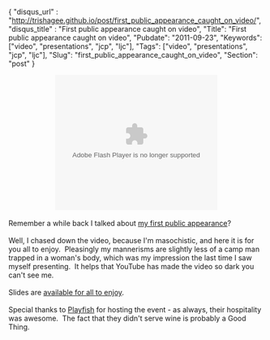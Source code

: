 {
 "disqus_url" : "http://trishagee.github.io/post/first_public_appearance_caught_on_video/",
 "disqus_title" : "First public appearance caught on video",
 "Title": "First public appearance caught on video",
 "Pubdate": "2011-09-23",
 "Keywords": ["video", "presentations", "jcp", "ljc"],
 "Tags": ["video", "presentations", "jcp", "ljc"],
 "Slug": "first_public_appearance_caught_on_video",
 "Section": "post"
}
<div class="separator" style="clear: both; text-align: center;"><object width="320" height="266" class="BLOG_video_class" id="BLOG_video-287f97612eb2190a" classid="clsid:D27CDB6E-AE6D-11cf-96B8-444553540000" codebase="http://download.macromedia.com/pub/shockwave/cabs/flash/swflash.cab#version=6,0,40,0"><param name="movie" value="//www.youtube.com/get_player"><param name="bgcolor" value="#FFFFFF"><param name="allowfullscreen" value="true"><param name="flashvars" value="flvurl=http://redirector.googlevideo.com/videoplayback?id%3D287f97612eb2190a%26itag%3D5%26source%3Dblogger%26app%3Dblogger%26cmo%3Dsensitive_content%253Dyes%26ip%3D0.0.0.0%26ipbits%3D0%26expire%3D1396950053%26sparams%3Did,itag,source,ip,ipbits,expire%26signature%3D20ED37B720D3E3058754AA38FB5BF2EFC71B4AA8.7FFBEB86F5896865B7B52EF09DDEABDE4FDF1AC1%26key%3Dck2&amp;iurl=http://video.google.com/ThumbnailServer2?app%3Dblogger%26contentid%3D287f97612eb2190a%26offsetms%3D5000%26itag%3Dw160%26sigh%3DzHzyKS8xvdgfqY81PzOmfaF842E&amp;autoplay=0&amp;ps=blogger"><embed src="//www.youtube.com/get_player" type="application/x-shockwave-flash" width="320" height="266" bgcolor="#FFFFFF" flashvars="flvurl=http://redirector.googlevideo.com/videoplayback?id%3D287f97612eb2190a%26itag%3D5%26source%3Dblogger%26app%3Dblogger%26cmo%3Dsensitive_content%253Dyes%26ip%3D0.0.0.0%26ipbits%3D0%26expire%3D1396950053%26sparams%3Did,itag,source,ip,ipbits,expire%26signature%3D20ED37B720D3E3058754AA38FB5BF2EFC71B4AA8.7FFBEB86F5896865B7B52EF09DDEABDE4FDF1AC1%26key%3Dck2&iurl=http://video.google.com/ThumbnailServer2?app%3Dblogger%26contentid%3D287f97612eb2190a%26offsetms%3D5000%26itag%3Dw160%26sigh%3DzHzyKS8xvdgfqY81PzOmfaF842E&autoplay=0&ps=blogger" allowFullScreen="true" /></object></div><br />Remember a while back I talked about <a href="http://mechanitis.blogspot.com/2011/05/my-first-public-appearance.html">my first public appearance</a>?<br /><br />Well, I chased down the video, because I'm masochistic, and here it is for you all to enjoy. &nbsp;Pleasingly my mannerisms are slightly less of a camp man trapped in a woman's body, which was my impression the last time I saw myself presenting. &nbsp;It helps that YouTube has made the video so dark you can't see me.<br /><br />Slides are <a href="http://www.slideshare.net/trishagee/introduction-to-the-java-community-process">available for all to enjoy</a>.<br /><br />Special thanks to <a href="http://www.playfish.com/">Playfish</a> for hosting the event - as always, their hospitality was awesome. &nbsp;The fact that they didn't serve wine is probably a Good Thing.
